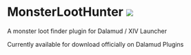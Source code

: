 # MonsterLootHunter <img src="https://img.shields.io/endpoint?url=https://vz32sgcoal.execute-api.us-east-1.amazonaws.com/MonsterLootHunter"/>
A monster loot finder plugin for Dalamud / XIV Launcher

Currently available for download officially on Dalamud Plugins
